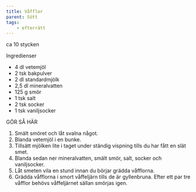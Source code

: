 ```yaml
---
title: Våfflor
parent: Sött
tags:
    - efterrätt
---
```

ca 10 stycken

Ingredienser

- 4 dl vetemjöl
- 2 tsk bakpulver
- 2 dl standardmjölk
- 2,5 dl mineralvatten
- 125 g smör
- 1 tsk salt
- 2 tsk socker
- 1 tsk vaniljsocker

GÖR SÅ HÄR

1. Smält smöret och låt svalna något.
2. Blanda vetemjöl i en bunke.
3. Tillsätt mjölken lite i taget under ständig vispning tills du har fått en slät smet.
4. Blanda sedan ner mineralvatten, smält smör, salt, socker och vaniljsocker.
5. Låt smeten vila en stund innan du börjar grädda våfflorna.
6. Grädda våfflorna i smort våffeljärn tills de är gyllenbruna. Efter ett par tre våfflor behövs våffeljärnet sällan smörjas igen.
